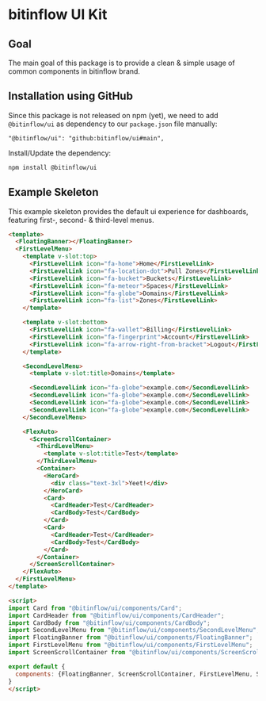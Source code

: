 # bitinflow UI Kit

## Goal

The main goal of this package is to provide a clean & simple usage of common components in bitinflow brand.

## Installation using GitHub

Since this package is not released on npm (yet), we need to add `@bitinflow/ui` as dependency to our `package.json` 
file manually:

```
"@bitinflow/ui": "github:bitinflow/ui#main",
```

Install/Update the dependency:

```bash
npm install @bitinflow/ui
```


## Example Skeleton

This example skeleton provides the default ui experience for dashboards, featuring first-, second- &
third-level menus.

```html
<template>
  <FloatingBanner></FloatingBanner>
  <FirstLevelMenu>
    <template v-slot:top>
      <FirstLevelLink icon="fa-home">Home</FirstLevelLink>
      <FirstLevelLink icon="fa-location-dot">Pull Zones</FirstLevelLink>
      <FirstLevelLink icon="fa-bucket">Buckets</FirstLevelLink>
      <FirstLevelLink icon="fa-meteor">Spaces</FirstLevelLink>
      <FirstLevelLink icon="fa-globe">Domains</FirstLevelLink>
      <FirstLevelLink icon="fa-list">Zones</FirstLevelLink>
    </template>

    <template v-slot:bottom>
      <FirstLevelLink icon="fa-wallet">Billing</FirstLevelLink>
      <FirstLevelLink icon="fa-fingerprint">Account</FirstLevelLink>
      <FirstLevelLink icon="fa-arrow-right-from-bracket">Logout</FirstLevelLink>
    </template>

    <SecondLevelMenu>
      <template v-slot:title>Domains</template>

      <SecondLevelLink icon="fa-globe">example.com</SecondLevelLink>
      <SecondLevelLink icon="fa-globe">example.com</SecondLevelLink>
      <SecondLevelLink icon="fa-globe">example.com</SecondLevelLink>
      <SecondLevelLink icon="fa-globe">example.com</SecondLevelLink>
    </SecondLevelMenu>

    <FlexAuto>
      <ScreenScrollContainer>
        <ThirdLevelMenu>
          <template v-slot:title>Test</template>
        </ThirdLevelMenu>
        <Container>
          <HeroCard>
            <div class="text-3xl">Yeet!</div>
          </HeroCard>
          <Card>
            <CardHeader>Test</CardHeader>
            <CardBody>Test</CardBody>
          </Card>
          <Card>
            <CardHeader>Test</CardHeader>
            <CardBody>Test</CardBody>
          </Card>
        </Container>
      </ScreenScrollContainer>
    </FlexAuto>
  </FirstLevelMenu>
</template>

<script>
import Card from "@bitinflow/ui/components/Card";
import CardHeader from "@bitinflow/ui/components/CardHeader";
import CardBody from "@bitinflow/ui/components/CardBody";
import SecondLevelMenu from "@bitinflow/ui/components/SecondLevelMenu";
import FloatingBanner from "@bitinflow/ui/components/FloatingBanner";
import FirstLevelMenu from "@bitinflow/ui/components/FirstLevelMenu";
import ScreenScrollContainer from "@bitinflow/ui/components/ScreenScrollContainer";

export default {
  components: {FloatingBanner, ScreenScrollContainer, FirstLevelMenu, SecondLevelMenu, CardBody, CardHeader, Card},
}
</script>
```